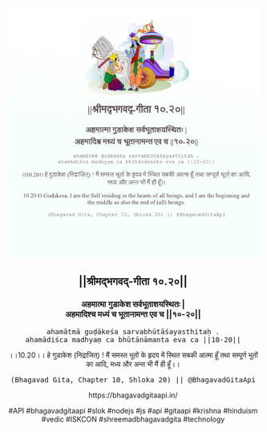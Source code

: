 <img src="../../asset/BG_10_20.png"/>
<center><h2>||श्रीमद्‍भगवद्‍-गीता १०.२०||</h2>
<h3>अहमात्मा गुडाकेश सर्वभूताशयस्थितः |<br/>अहमादिश्च मध्यं च भूतानामन्त एव च ||१०-२०||</h3>
<pre>ahamātmā guḍākeśa sarvabhūtāśayasthitaḥ .<br/>ahamādiśca madhyaṃ ca bhūtānāmanta eva ca ||10-20||</pre>
<p>।।10.20।। हे गुडाकेश (निद्राजित्) ! मैं समस्त भूतों के हृदय में स्थित सबकी आत्मा हूँ तथा सम्पूर्ण भूतों का आदि, मध्य और अन्त भी मैं ही हूँ।।</p>
<pre>(Bhagavad Gita, Chapter 10, Shloka 20) || @BhagavadGitaApi</pre><p>https://bhagavadgitaapi.in/</p><p>#API #bhagavadgitaapi #slok #nodejs #js #api #gitaapi #krishna #hinduism #vedic #ISKCON #shreemadbhagavadgita #technology</p></center>